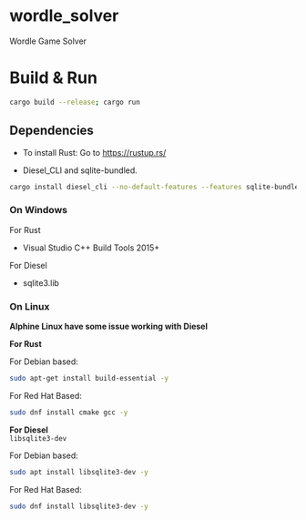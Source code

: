 # wordle_solver
Wordle Game Solver

# Build & Run
```bash
cargo build --release; cargo run
```

## Dependencies

* To install Rust:
Go to https://rustup.rs/

* Diesel_CLI and sqlite-bundled.
```bash
cargo install diesel_cli --no-default-features --features sqlite-bundled
```
### On Windows
For Rust<br>
* Visual Studio C++ Build Tools 2015+<br>

For Diesel<br>
* sqlite3.lib<br>

### On Linux
**Alphine Linux have some issue working with Diesel**<br>

**For Rust**<br>

For Debian based:
```bash
sudo apt-get install build-essential -y
```
For Red Hat Based:
```bash
sudo dnf install cmake gcc -y
```


**For Diesel**<br>
`libsqlite3-dev`<br>

For Debian based:
```bash
sudo apt install libsqlite3-dev -y
```
For Red Hat Based:
```bash
sudo dnf install libsqlite3-dev -y
```
